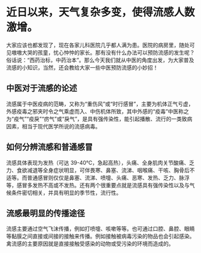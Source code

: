 # 近日以来，天气复杂多变，使得流感人数激增。
大家应该也都发现了，现在各家儿科医院几乎都人满为患。医院的病房里，随处可见嗷嗷大哭的孩童，忧心忡忡的家长。那有没有什么办法可以预防流感的发生呢？俗话说：“西药治标，中药治本”。那么今天我们就从中医的角度出发，为大家普及流感的小知识，当然，还会教给大家一些中医预防流感的小妙招！
## 中医对于流感的论述
流感属于中医疫病的范畴，又称为“重伤风”或“时行感冒”，主要为机体正气亏虚，外感疫毒之邪夹时令之气乘虚而入、中伤机体所致，其中外感的“疫毒”中医称之为“疫气”“疫戾”“疠气”或“戾气”，是具有强传染性，能引起播散、流行的一类致病因素，相当于现代医学所说的流感病毒。
## 如何分辨流感和普通感冒
流感具体表现为发热（可达 39-40℃，急起高热），头痛、全身肌肉关节酸痛、乏力、食欲减退等全身症状明显，可伴畏寒、鼻塞、流涕、咽喉痛、干咳、胸骨后不适等。而普通感冒则仅仅是鼻塞、流涕、喷嚏、头痛、恶寒、发热、乏力、脉浮等，感冒多发热不高或不发热。还有两个很重要点就是流感具有强传染性以及与气候条件密切相关，并具有明显的季节性，流行性。
## 流感最明显的传播途径   
流感主要通过空气飞沫传播，例如打喷嚏、咳嗽等等。也可通过口腔、鼻腔、眼睛等黏膜之间直接或间接的接触来传播。例如接触被病毒污染的物品也会引起感染。禽流感的主要原因就是直接接触受感染的动物或受污染的环境而造成的。